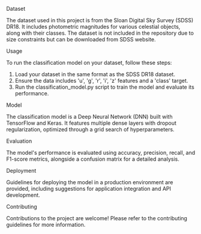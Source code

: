 Dataset

The dataset used in this project is from the Sloan Digital Sky Survey (SDSS) DR18. It includes photometric magnitudes for various celestial objects, along with their classes. The dataset is not included in the repository due to size constraints but can be downloaded from SDSS website.

Usage

To run the classification model on your dataset, follow these steps:
1. Load your dataset in the same format as the SDSS DR18 dataset.
2. Ensure the data includes 'u', 'g', 'r', 'i', 'z' features and a 'class' target.
3. Run the classification_model.py script to train the model and evaluate its performance.

Model

The classification model is a Deep Neural Network (DNN) built with TensorFlow and Keras. It features multiple dense layers with dropout regularization, optimized through a grid search of hyperparameters.

Evaluation

The model's performance is evaluated using accuracy, precision, recall, and F1-score metrics, alongside a confusion matrix for a detailed analysis.

Deployment

Guidelines for deploying the model in a production environment are provided, including suggestions for application integration and API development.

Contributing

Contributions to the project are welcome! Please refer to the contributing guidelines for more information.

